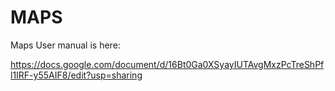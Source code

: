 # MAPS
Maps User manual is here:

https://docs.google.com/document/d/16Bt0Ga0XSyayIUTAvgMxzPcTreShPfl1IRF-y55AIF8/edit?usp=sharing
